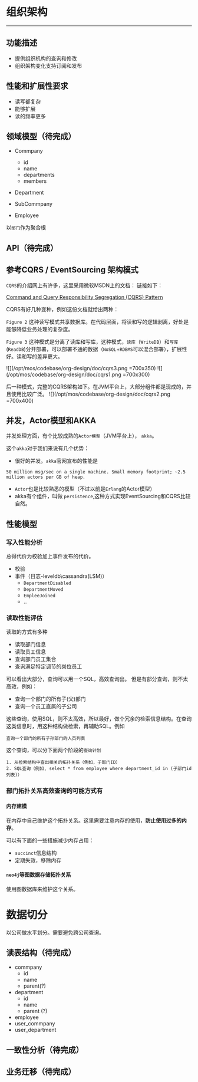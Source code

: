 # 组织架构
-----
## 功能描述
- 提供组织机构的查询和修改
- 组织架构变化支持订阅和发布

## 性能和扩展性要求
- 读写都复杂
- 能够扩展
- 读的频率更多

## 领域模型（待完成）
- Commpany
	- id
	- name
	- departments
	- members
	  
- Department
- SubCommpany
- Employee

以`部门`作为聚合根


## API（待完成）

## 参考CQRS / EventSourcing 架构模式
`CQRS`的介绍网上有许多，这里采用微软MSDN上的文档：
链接如下：

[Command and Query Responsibility Segregation (CQRS) Pattern](https://msdn.microsoft.com/en-us/library/dn568103.aspx)

CQRS有好几种变种，例如这份文档就给出两种：

`Figure 2` 这种读写模式共享数据库。在代码层面，将读和写的逻辑剥离，好处是能够降低业务处理的复杂度。

`Figure 3` 这种模式是分离了读库和写库，这种模式，`读库`（`WriteDB`）和`写库`(`ReadDB`)分开部署，可以部署不通的数据（`NoSQL`+`RDBMS`可以混合部署），扩展性好。读和写的差异更大。

![](/opt/mos/codebase/org-design/doc/cqrs3.png =700x350)
![](/opt/mos/codebase/org-design/doc/cqrs1.png =700x300)

后一种模式，完整的CQRS架构如下。在JVM平台上，大部分组件都是现成的，并且使用比较广泛。
![](/opt/mos/codebase/org-design/doc/cqrs2.png =700x400)

## 并发，Actor模型和AKKA
并发处理方面，有个比较成熟的`Actor模型`（JVM平台上）， `akka`。

这个`akka`对于我们来说有几个优势：

- 很好的并发。`akka`官网宣布的性能是

```
50 million msg/sec on a single machine. Small memory footprint; ~2.5 million actors per GB of heap.
```

- `Actor`也是比较熟悉的模型（不过以前是`Erlang`的Actor模型）
- akka有个组件，叫做 `persistence`,这种方式实现EventSourcing和CQRS比较自然。

## 性能模型

### 写入性能分析
总得代价为校验加上事件发布的代价。

- 校验
- 事件（日志-leveldb\cassandra(LSM)）
	- `DepartmentDisabled`
	- `DepartmentMoved`
	- `EmpleeJoined`
	- .. 

### 读取性能评估

读取的方式有多种

- 读取部门信息
- 读取员工信息
- 查询部门员工集合
- 查询满足特定调节的岗位员工

可以看出大部分，查询可以用一个SQL，高效查询出。
但是有部分查询，则不太高效，例如：

- 查询一个部门的所有子(父)部门
- 查询一个员工直属的子公司

这些查询，使用SQL，则不太高效，所以最好，做个冗余的检索信息结构。在查询这类信息时，用这种结构做检索，再辅助SQL。例如

```
查询一个部门的所有子孙部门的人员列表
```

这个查询，可以分下面两个阶段的`查询计划`

```
1. 从检索结构中查出相关的拓扑关系（例如，子部门ID）
2. SQL查询（例如, select * from employee where department_id in (子部门id列表)）
```

### 部门拓扑关系高效查询的可能方式有
#### 内存建模
在内存中自己维护这个拓扑关系。这里需要注意内存的使用，**防止使用过多的内存**。

可以有下面的一些措施减少内存占用：

-  `succinct`信息结构
-  定期失效，移除内存

#### `neo4j`等图数据存储拓扑关系
使用图数据库来维护这个关系。


#  数据切分

以公司做水平划分。需要避免跨公司查询。

## 读表结构（待完成）
- commpany
	- id
	- name
	- parent(?)
- department
	- id
	- name 
	- parent	(?)
- employee
- user_commpany
- user_department

## 一致性分析（待完成）

## 业务迁移（待完成）


